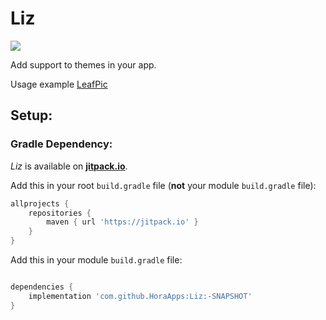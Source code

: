 # Liz
[![](https://jitpack.io/v/com.github.HoraApps/Liz.svg)](https://jitpack.io/#com.github.HoraApps/Liz)

Add support to themes in your app.

Usage example [LeafPic](https://github.com/apcro/LeafPic)

## Setup:

### Gradle Dependency:

*Liz* is available on [**jitpack.io**](https://jitpack.io/#com.github.HoraApps/Liz).

Add this in your root `build.gradle` file (**not** your module `build.gradle` file):
```gradle
allprojects {
    repositories {
        maven { url 'https://jitpack.io' }
    }
}
```

Add this in your module `build.gradle` file:
```gradle

dependencies {
    implementation 'com.github.HoraApps:Liz:-SNAPSHOT'
}
```